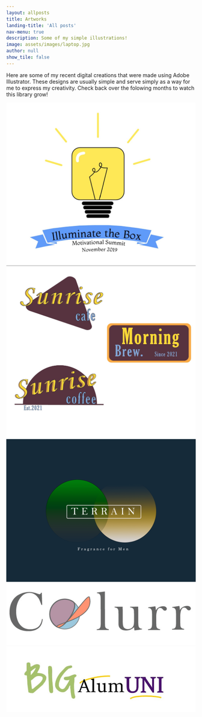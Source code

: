 ```yaml
---
layout: allposts
title: Artworks
landing-title: 'All posts'
nav-menu: true
description: Some of my simple illustrations!
image: assets/images/laptop.jpg
author: null
show_tile: false
---
```


<!-- Main -->
<div id="main" class="alt">
 <!-- One -->
    <section id="one">
	  <div class="inner">

<!--Content-->
      
<p> Here are some of my recent digital creations that were made using Adobe Illustrator. 
These designs are usually simple and serve simply as a way for me to express my creativity.
Check back over the folowing months to watch this library grow! </p>

<!-- plain gallary -->
  <div class="box alt">
          <div class="row 50% uniform">
            <div class="4u"><span class="image fit"><img src="assets/images/ILB.jpg" alt="" /></span></div>
            <div class="4u"><span class="image fit"><img src="assets/images/Coffe.jpg" alt="Coffee shop logos" />
            <div class="4u"><span class="image fit"><img src="assets/images/Terrain.png" alt="Fragrance logos" /></span ></div>
            <div class="4u"><span class="image fit"><img src="assets/images/Col.jpg" alt="humanoied basball" /></span></div>
            <div class="4u$"><span class="image fit"><img src="assets/images/BigAlumcopy.jpg" alt="" /></span></div>
       